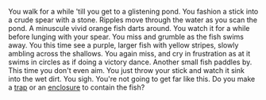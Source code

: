 You walk for a while 'till you get to a glistening pond. You fashion a stick
into a crude spear with a stone. Ripples move through the water as you scan the
pond. A minuscule vivid orange fish darts around. You watch it for a while
before lunging with your spear. You miss and grumble as the fish swims away. You
this time see a purple, larger fish with yellow stripes, slowly ambling across
the shallows. You again miss, and cry in frustration as at it swims in circles
as if doing a victory dance. Another small fish paddles by. This time you don't
even aim. You just throw your stick and watch it sink into the wet dirt. You
sigh. You're not going to get far like this. Do you make a [trap](./trap.md) or
an [enclosure](./enclosure.md) to contain the fish?    
